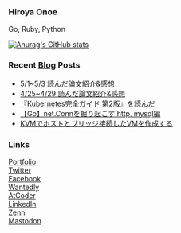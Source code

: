 ### Hiroya Onoe
Go, Ruby, Python

[![Anurag's GitHub stats](https://github-readme-stats.vercel.app/api?username=hiroyaonoe&count_private=true&show_icons=true&line_height=28)](https://github.com/anuraghazra/github-readme-stats)

<!-- ![Top Langs](https://github-readme-stats.vercel.app/api/top-langs/?username=hiroyaonoe&card_width=495) -->

### Recent [Blog](https://www.onoe.dev/blog) Posts
<!-- BLOG-POST-LIST:START -->
- [5/1~5/3 読んだ論文紹介&amp;感想](https://www.onoe.dev/blog/paper-reading-2/)
- [4/25~4/29 読んだ論文紹介&amp;感想](https://www.onoe.dev/blog/paper-reading-1/)
- [『Kubernetes完全ガイド 第2版』を読んだ](https://www.onoe.dev/blog/review-k8s-perfect-guide/)
- [【Go】net.Connを掘り起こす http, mysql編](https://www.onoe.dev/blog/go-net-conn/)
- [KVMでホストとブリッジ接続したVMを作成する](https://www.onoe.dev/blog/kvm-bridge/)
<!-- BLOG-POST-LIST:END -->

### Links
[Portfolio](https://onoe.dev)  
[Twitter](https://twitter.com/hiroyanoe)  
[Facebook](https://facebook.com/onoehiroya.0330)  
[Wantedly](https://www.wantedly.com/id/onoe_hiroya)  
[AtCoder](https://atcoder.jp/users/noe)  
[LinkedIn](https://www.linkedin.com/in/onoehiroya/)  
[Zenn](https://zenn.dev/hiroyaonoe)  
[Mastodon](https://mstdn.jp/@onoe)  
